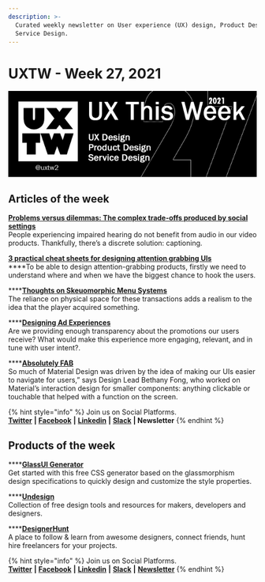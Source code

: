 ```yaml
---
description: >-
  Curated weekly newsletter on User experience (UX) design, Product Design and
  Service Design.
---
```


# UXTW - Week 27, 2021

![](../.gitbook/assets/uxtw-banner-2021-27.jpg)

## Articles of the week

[**Problems versus dilemmas: The complex trade-offs produced by social settings**](https://design.facebook.com/stories/problems-versus-dilemmas-the-complex-trade-offs-produced-by-social-settings/?ref=uxthisweek)\
People experiencing impaired hearing do not benefit from audio in our video products. Thankfully, there’s a discrete solution: captioning.

****[**3 practical cheat sheets for designing attention grabbing UIs**](https://uxdesign.cc/3-practical-cheat-sheets-for-designing-attention-grabbing-uis-318e588bd864/?ref=uxthisweek)****\
****To be able to design attention-grabbing products, firstly we need to understand where and when we have the biggest chance to hook the users.&#x20;

****[**Thoughts on Skeuomorphic Menu Systems**](https://medium.com/@charliedeets/thoughts-on-skeuomorphic-menu-systems-9f02b1dd173f)\
The reliance on physical space for these transactions adds a realism to the idea that the player acquired something.

****[**Designing Ad Experiences**](https://spotify.design/article/designing-ad-experiences)\
Are we providing enough transparency about the promotions our users receive? What would make this experience more engaging, relevant, and in tune with user intent?.

****[**Absolutely FAB**](https://design.google/library/floating-action-button/)\
So much of Material Design was driven by the idea of making our UIs easier to navigate for users,” says Design Lead Bethany Fong, who worked on Material’s interaction design for smaller components: anything clickable or touchable that helped with a function on the screen.

{% hint style="info" %}
Join us on Social Platforms. \
[**Twitter**](https://twitter.com/uxtw2) **|** [**Facebook**](https://www.facebook.com/webusabilityandux) **|** [**Linkedin**](https://www.linkedin.com/groups/1875717/) **|** [**Slack**](https://join.slack.com/t/uxthisweek/shared\_invite/zt-szpdweo1-d78hso8FppFcI68Xue\_9Yw) **| Newsletter**
{% endhint %}

## Products of the week

****[**GlassUI Generator**](https://ui.glass/generator/?ref=uxthisweek)\
Get started with this free CSS generator based on the glassmorphism design specifications to quickly design and customize the style properties.

****[**Undesign**](https://undesign.learn.uno/?ref=uxthisweek)\
Collection of free design tools and resources for makers, developers and designers.

****[**DesignerHunt**](https://www.designerhunt.io/?ref=uxthisweek)\
A place to follow & learn from awesome designers, connect friends, hunt hire freelancers for your projects.

{% hint style="info" %}
Join us on Social Platforms.\
[**Twitter**](https://twitter.com/uxtw2) **|** [**Facebook**](https://www.facebook.com/webusabilityandux) **|** [**Linkedin**](https://www.linkedin.com/groups/1875717/) **|** [**Slack**](https://join.slack.com/t/uxthisweek/shared\_invite/zt-szpdweo1-d78hso8FppFcI68Xue\_9Yw) **|** [**Newsletter**](https://gmail.us17.list-manage.com/subscribe?u=1b23fd286b43ac36e4acba123\&id=0009036f95)
{% endhint %}
